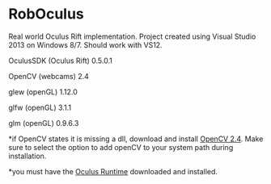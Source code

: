 # RobOculus
Real world Oculus Rift implementation. Project created using Visual Studio 2013 on Windows 8/7. Should work with VS12. 

OculusSDK (Oculus Rift) 0.5.0.1

OpenCV (webcams) 2.4

glew (openGL) 1.12.0

glfw (openGL) 3.1.1

glm (openGL) 0.9.6.3

*if OpenCV states it is missing a dll, download and install [OpenCV 2.4](http://sourceforge.net/projects/opencvlibrary/files/latest/download?source=files). Make sure to select the option to add openCV to your system path during installation.

*you must have the [Oculus Runtime](https://developer.oculus.com/downloads/) downloaded and installed.
